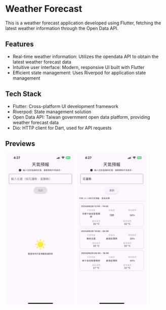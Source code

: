# Weather Forecast

This is a weather forecast application developed using Flutter, fetching the latest weather information through the Open Data API.

## Features

- Real-time weather information: Utilizes the opendata API to obtain the latest weather forecast data
- Intuitive user interface: Modern, responsive UI built with Flutter
- Efficient state management: Uses Riverpod for application state management

## Tech Stack

- Flutter: Cross-platform UI development framework
- Riverpod: State management solution
- Open Data API: Taiwan government open data platform, providing weather forecast data
- Dio: HTTP client for Dart, used for API requests

## Previews

<img src="previews/preview_0.png" height="480px" /> <img src="previews/preview_1.png" height="480px" />
